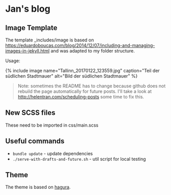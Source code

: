 # Jan's blog

## Image Template

The template _includes/image is based on  https://eduardoboucas.com/blog/2014/12/07/including-and-managing-images-in-jekyll.html 
and was adapted to my folder structure.

Usage:

{% include image name="Tallinn_20170122_123559.jpg" caption="Teil der südlichen Stadtmauer" alt="Bild der südlichen Stadtmauer" %}

> Note: sometimes the README has to change because github does not 
> rebuild the page automatically for future posts. I'll take a look at
> http://helentran.com/scheduling-posts some time to fix this.

## New SCSS files

These need to be imported in css/main.scss

## Useful commands

 * `bundle update` - update dependencies
 * `./serve-with-drafts-and-future.sh` - util script for local testing

## Theme

The theme is based on [hagura](http://webjeda.com/hagura/).
